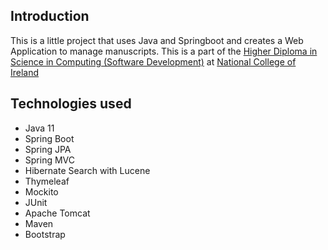 
## Introduction
This is a little project that uses Java and Springboot and creates a Web Application to manage manuscripts.
This is a part of the [Higher Diploma in Science in Computing (Software Development)](https://www.ncirl.ie/Courses/NCI-Course-Details/course/HDCOMPSDEV) at [National College of Ireland](https://www.ncirl.ie/)

## Technologies used
- Java 11
- Spring Boot
- Spring JPA
- Spring MVC
- Hibernate Search with Lucene
- Thymeleaf
- Mockito 
- JUnit
- Apache Tomcat
- Maven
- Bootstrap
